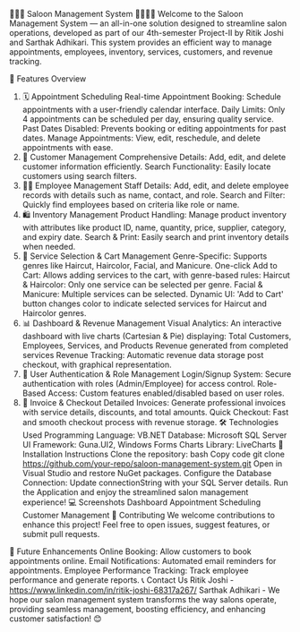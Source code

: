 💇‍♀️💅 Saloon Management System 💇‍♂️💆‍♂️
Welcome to the Saloon Management System — an all-in-one solution designed to streamline salon operations, developed as part of our 4th-semester Project-II by Ritik Joshi and Sarthak Adhikari. This system provides an efficient way to manage appointments, employees, inventory, services, customers, and revenue tracking.

🌟 Features Overview
1. 🗓️ Appointment Scheduling
Real-time Appointment Booking: Schedule appointments with a user-friendly calendar interface.
Daily Limits: Only 4 appointments can be scheduled per day, ensuring quality service.
Past Dates Disabled: Prevents booking or editing appointments for past dates.
Manage Appointments: View, edit, reschedule, and delete appointments with ease.
2. 👥 Customer Management
Comprehensive Details: Add, edit, and delete customer information efficiently.
Search Functionality: Easily locate customers using search filters.
3. 🧑‍💼 Employee Management
Staff Details: Add, edit, and delete employee records with details such as name, contact, and role.
Search and Filter: Quickly find employees based on criteria like role or name.
4. 🛍️ Inventory Management
Product Handling: Manage product inventory with attributes like product ID, name, quantity, price, supplier, category, and expiry date.
Search & Print: Easily search and print inventory details when needed.
5. 🛒 Service Selection & Cart Management
Genre-Specific: Supports genres like Haircut, Haircolor, Facial, and Manicure.
One-click Add to Cart: Allows adding services to the cart, with genre-based rules:
Haircut & Haircolor: Only one service can be selected per genre.
Facial & Manicure: Multiple services can be selected.
Dynamic UI: 'Add to Cart' button changes color to indicate selected services for Haircut and Haircolor genres.
6. 📊 Dashboard & Revenue Management
Visual Analytics: An interactive dashboard with live charts (Cartesian & Pie) displaying:
Total Customers, Employees, Services, and Products
Revenue generated from completed services
Revenue Tracking: Automatic revenue data storage post checkout, with graphical representation.
7. 🔐 User Authentication & Role Management
Login/Signup System: Secure authentication with roles (Admin/Employee) for access control.
Role-Based Access: Custom features enabled/disabled based on user roles.
8. 📄 Invoice & Checkout
Detailed Invoices: Generate professional invoices with service details, discounts, and total amounts.
Quick Checkout: Fast and smooth checkout process with revenue storage.
🛠️ Technologies Used
Programming Language: VB.NET
Database: Microsoft SQL Server
UI Framework: Guna.UI2, Windows Forms
Charts Library: LiveCharts
🔧 Installation Instructions
Clone the repository:
bash
Copy code
git clone https://github.com/your-repo/saloon-management-system.git
Open in Visual Studio and restore NuGet packages.
Configure the Database Connection: Update connectionString with your SQL Server details.
Run the Application and enjoy the streamlined salon management experience!
💻 Screenshots
Dashboard	Appointment Scheduling	Customer Management
🤝 Contributing
We welcome contributions to enhance this project! Feel free to open issues, suggest features, or submit pull requests.

🎯 Future Enhancements
Online Booking: Allow customers to book appointments online.
Email Notifications: Automated email reminders for appointments.
Employee Performance Tracking: Track employee performance and generate reports.
📞 Contact Us
Ritik Joshi - https://www.linkedin.com/in/ritik-joshi-68317a267/
Sarthak Adhikari - 
We hope our salon management system transforms the way salons operate, providing seamless management, boosting efficiency, and enhancing customer satisfaction! 😊
